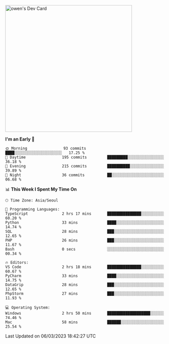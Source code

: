 <a href="https://app.daily.dev/owen_9066"><img src="https://api.daily.dev/devcards/51e5c69f10114f2abe0ae390c27b0828.png?r=hyb" width="400" alt="owen's Dev Card"/></a>

 
 <!--START_SECTION:waka-->
**I'm an Early 🐤** 

```text
🌞 Morning                93 commits          ████░░░░░░░░░░░░░░░░░░░░░   17.25 % 
🌆 Daytime                195 commits         █████████░░░░░░░░░░░░░░░░   36.18 % 
🌃 Evening                215 commits         ██████████░░░░░░░░░░░░░░░   39.89 % 
🌙 Night                  36 commits          ██░░░░░░░░░░░░░░░░░░░░░░░   06.68 % 
```


📊 **This Week I Spent My Time On** 

```text
🕑︎ Time Zone: Asia/Seoul

💬 Programming Languages: 
TypeScript               2 hrs 17 mins       ███████████████░░░░░░░░░░   60.20 % 
Python                   33 mins             ████░░░░░░░░░░░░░░░░░░░░░   14.74 % 
SQL                      28 mins             ███░░░░░░░░░░░░░░░░░░░░░░   12.65 % 
PHP                      26 mins             ███░░░░░░░░░░░░░░░░░░░░░░   11.67 % 
Bash                     0 secs              ░░░░░░░░░░░░░░░░░░░░░░░░░   00.34 % 

🔥 Editors: 
VS Code                  2 hrs 18 mins       ███████████████░░░░░░░░░░   60.67 % 
PyCharm                  33 mins             ████░░░░░░░░░░░░░░░░░░░░░   14.75 % 
DataGrip                 28 mins             ███░░░░░░░░░░░░░░░░░░░░░░   12.65 % 
PhpStorm                 27 mins             ███░░░░░░░░░░░░░░░░░░░░░░   11.93 % 

💻 Operating System: 
Windows                  2 hrs 50 mins       ███████████████████░░░░░░   74.46 % 
Mac                      58 mins             ██████░░░░░░░░░░░░░░░░░░░   25.54 % 
```


 Last Updated on 06/03/2023 18:42:27 UTC
<!--END_SECTION:waka-->
